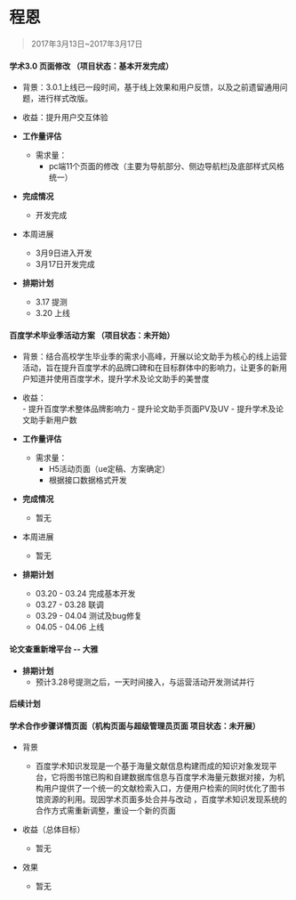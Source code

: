 # 程恩

> 2017年3月13日~2017年3月17日
    
####  学术3.0 页面修改 （项目状态：基本开发完成）
- 背景：3.0.1上线已一段时间，基于线上效果和用户反馈，以及之前遗留通用问题，进行样式改版。
- 收益：提升用户交互体验

- **工作量评估** 
    - 需求量：
       - pc端11个页面的修改（主要为导航部分、侧边导航栏j及底部样式风格统一）
       
- **完成情况** 
    - 开发完成
    
- 本周进展 
    - 3月9日进入开发
    - 3月17日开发完成
    
- **排期计划**
    - 3.17 提测  
    - 3.20 上线
    
####  百度学术毕业季活动方案 （项目状态：未开始） 

- 背景：结合高校学生毕业季的需求小高峰，开展以论文助手为核心的线上运营活动，旨在提升百度学术的品牌口碑和在目标群体中的影响力，让更多的新用户知道并使用百度学术，提升学术及论文助手的美誉度

- 收益：	
          -  提升百度学术整体品牌影响力
          -  提升论文助手页面PV及UV
          -  提升学术及论文助手新用户数

- **工作量评估** 

    - 需求量：
       - H5活动页面（ue定稿、方案确定）
       - 根据接口数据格式开发
       
- **完成情况** 
    - 暂无
    
- 本周进展 
    - 暂无
    
- **排期计划**

    - 03.20 - 03.24 完成基本开发
    - 03.27 - 03.28 联调
    - 03.29 - 04.04 测试及bug修复
    - 04.05 - 04.06 上线

#### 论文查重新增平台 -- 大雅

- **排期计划**    
    - 预计3.28号提测之后，一天时间接入，与运营活动开发测试并行


####  后续计划
#### 学术合作步骤详情页面（机构页面与超级管理员页面 项目状态：未开展）

- 背景
  -  百度学术知识发现是一个基于海量文献信息构建而成的知识对象发现平台，它将图书馆已购和自建数据库信息与百度学术海量元数据对接，为机构用户提供了一个统一的文献检索入口，方便用户检索的同时优化了图书馆资源的利用。现因学术页面多处合并与改动 ，百度学术知识发现系统的合作方式需重新调整，重设一个新的页面 
  
- 收益（总体目标）
    - 暂无
    
- 效果
	- 暂无









